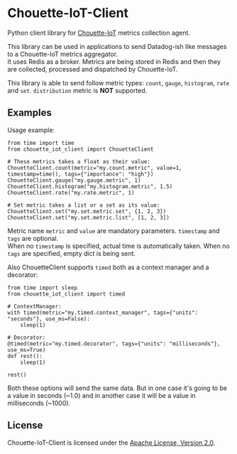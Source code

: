 # Chouette-IoT-Client

Python client library for [Chouette-IoT](https://github.com/akatashev/chouette-iot) metrics collection agent.

This library can be used in applications to send Datadog-ish like messages to a Chouette-IoT metrics aggregator.  
It uses Redis as a broker. Metrics are being stored in Redis and then they are collected, processed and dispatched by Chouette-IoT.

This library is able to send follow metric types: `count`, `gauge`, `histogram`, `rate` and `set`. `distribution` metric is **NOT** supported.

## Examples

Usage example:
```
from time import time
from chouette_iot_client import ChouetteClient

# These metrics takes a float as their value:
ChouetteClient.count(metric="my.count.metric", value=1, timestamp=time(), tags={"importance": "high"})
ChouetteClient.gauge("my.gauge.metric", 1)
ChouetteClient.histogram("my.histogram.metric", 1.5)
ChouetteClient.rate("my.rate.metric", 1)

# Set metric takes a list or a set as its value:
ChouetteClient.set("my.set.metric.set", {1, 2, 3})
ChouetteClient.set("my.set.metric.list", [1, 2, 3])
```

Metric name `metric` and `value` are mandatory parameters. `timestamp` and `tags` are optional.  
When no `timestamp` is specified, actual time is automatically taken. When no `tags` are specified, empty dict is being sent.

Also ChouetteClient supports `timed` both as a context manager and a decorator:
```
from time import sleep
from chouette_iot_client import timed

# ContextManager:
with timed(metric="my.timed.context_manager", tags={"units": "seconds"}, use_ms=False):
    sleep(1)

# Decorator:
@timed(metric="my.timed.decorator", tags={"units": "milliseconds"}, use_ms=True)
def rest():
    sleep(1)

rest()
```

Both these options will send the same data. But in one case it's going to be a value in seconds (~1.0) and in another case it will be a value in milliseconds (~1000). 

## License

Chouette-IoT-Client is licensed under the [Apache License, Version 2.0](https://www.apache.org/licenses/LICENSE-2.0).